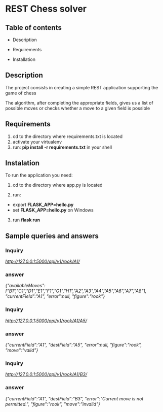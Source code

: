 
# REST Chess solver

## Table of contents

- Description

- Requirements

- Installation

## Description

The project consists in creating a simple REST application supporting the game of chess





The algorithm, after completing the appropriate fields, gives us a list of possible moves or checks whether a move to a given field is possible

## Requirements

1. cd to the directory where requirements.txt is located
2. activate your virtualenv
3. run: **pip install -r requirements.txt** in your shell
## Instalation

To run the application you need:

1. cd to the directory where app.py is located

2. run: 
- export **FLASK_APP=hello.py**  
- set **FLASK_APP=hello.py** on Windows

3. run **flask run**

## Sample queries and answers

### Inquiry

*http://127.0.0.1:5000/api/v1/rook/A1/*

### answer

*{"availableMoves":["B1","C1","D1","E1","F1","G1","H1","A2","A3","A4","A5","A6","A7","A8"],
"currentField":"A1",
"error":null,
"figure":"rook"}*

### Inquiry

*http://127.0.0.1:5000/api/v1/rook/A1/A5/*

### answer

*{"currentField":"A1",
"destField":"A5",
"error":null,
"figure":"rook",
"move":"valid"}*

### Inquiry

*http://127.0.0.1:5000/api/v1/rook/A1/B3/*

### answer

*{"currentField":"A1",
"destField":"B3",
"error":"Current move is not permitted.",
"figure":"rook",
"move":"invalid"}*

